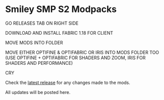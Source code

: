 # Smiley SMP S2 Modpacks
 
GO RELEASES TAB ON RIGHT SIDE

DOWNLOAD AND INSTALL FABRIC 1.18 FOR CLIENT

MOVE MODS INTO FOLDER

MOVE EITHER OPTIFINE & OPTIFABRIC OR IRIS INTO MODS FOLDER TOO (USE OPTIFINE + OPTIFABRIC FOR SHADERS AND ZOOM, IRIS FOR SHADERS AND PERFORMANCE)

CRY

Check the [latest release](https://github.com/prometheumtbc/Smiley-SMP-S2-Modpacks/releases/ "Latest Release") for any changes made to the mods.

All updates will be posted here.
